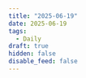 ```yaml
---
title: "2025-06-19"
date: 2025-06-19
tags:
  - Daily
draft: true
hidden: false
disable_feed: false
---
```


